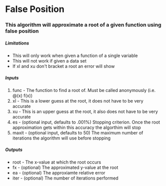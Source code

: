 # False Position
### This algorithm will approximate a root of a given function using false position
##### Limitations
  * This will only work when given a function of a single variable
  * This will not work if given a data set
  * If xl and xu don't bracket a root an error will show
##### Inputs
  1. func - The function to find a root of. Must be called anonymously (i.e. @(x) f(x))
  2. xl - This is a lower guess at the root, it does not have to be very accurate
  3. xu - This is an upper guess at the root, it also does not have to be very accurate
  4. es - (optional input, defaults to .001%) Stopping criterion. Once the root approximation gets within this accuracy the algorthim will stop
  5. maxit - (optional input, defaults to 50) The maximum number of iterations the algorithm will use before stopping
##### Outputs
  * root - The x-value at which the root occurs
  * fx - (optional) The approximated y-value at the root
  * ea - (optional) The approxiamte relative error
  * iter - (optional) The number of iterations performed
